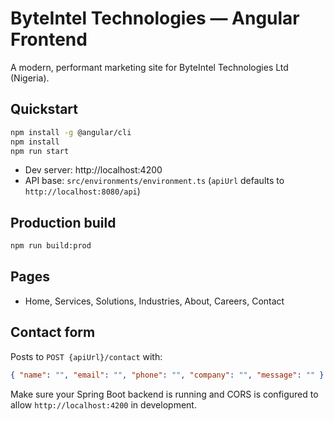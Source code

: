 # ByteIntel Technologies — Angular Frontend

A modern, performant marketing site for ByteIntel Technologies Ltd (Nigeria).

## Quickstart

```bash
npm install -g @angular/cli
npm install
npm run start
```

- Dev server: http://localhost:4200
- API base: `src/environments/environment.ts` (`apiUrl` defaults to `http://localhost:8080/api`)

## Production build

```bash
npm run build:prod
```

## Pages

- Home, Services, Solutions, Industries, About, Careers, Contact

## Contact form

Posts to `POST {apiUrl}/contact` with:
```json
{ "name": "", "email": "", "phone": "", "company": "", "message": "" }
```

Make sure your Spring Boot backend is running and CORS is configured to allow `http://localhost:4200` in development.
